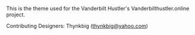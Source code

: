 This is the theme used for the Vanderbilt Hustler's Vanderbilthustler.online project.

Contributing Designers:
	Thynkbig (thynkbig@yahoo.com)